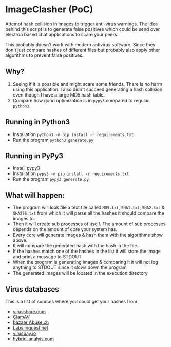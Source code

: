 # ImageClasher (PoC)
Attempt hash collision in images to trigger anti-virus warnings. The idea behind this script is to generate false positives which could be send over electron based chat applications to scare your peers.

This probably doesn't work with modern antivirus software. Since they don't just compare hashes of different files but
probably also apply other algorithms to prevent false positives.

## Why?
1. Seeing if it is possible and might scare some friends. There is no harm using this application. I also didn't succeed generating a hash collision even though I have a large MD5 hash table.
2. Compare how good optimization is in `pypy3` compared to regular `python3`.

## Running in Python3
- Installation `python3 -m pip install -r requirements.txt`
- Run the program `python3 generate.py`

## Running in PyPy3
- Install [pypy3](https://www.pypy.org/download.html)
- Installation `pypy3 -m pip install -r requirements.txt`
- Run the program `pypy3 generate.py`

## What will happen:
- The program will look file a text file called `MD5.txt`, `SHA1.txt`, `SHA2.txt` & `SHA256.txt` from which it will parse all the hashes it should compare the images to.
- Then it will create sub processes of itself. The amount of sub processes depends on the amount of core your system has.
- Every core will generate images & hash them with the algorithms show above.
- It will compare the generated hash with the hash in the file.
- If the hashes match one of the hashes in the list it will store the image and print a message to STDOUT
- When the program is generating images & comparing it it will not log anything to STDOUT since it slows down the program
- The generated images will be located in the execution directory


## Virus databases
This is a list of sources where you could get your hashes from
- [virusshare.com](https://virusshare.com/hashes)
- [ClamAV](https://security.stackexchange.com/questions/107833/where-does/clamav-get-its-virus-signatures)
- [bazaar Abuse.ch](https://bazaar.abuse.ch/)
- [Labs.inquest.net](https://labs.inquest.net/dfi)
- [virusbay.io](https://beta.virusbay.io/sample/browse)
- [hybrid-analyis.com](https://www.hybrid-analyis.com/fire-collections)

